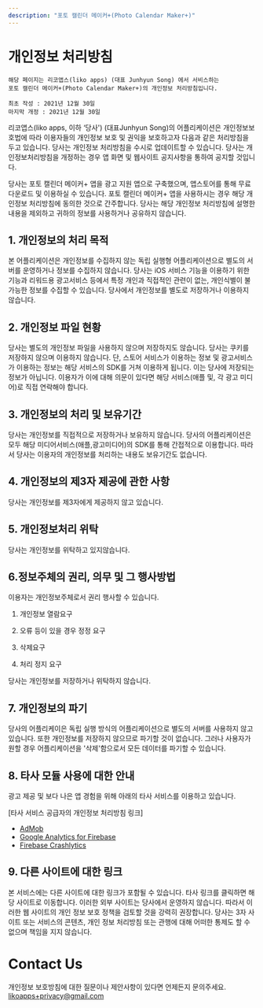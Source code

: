 ```yaml
---
description: "포토 캘린더 메이커+(Photo Calendar Maker+)"
---
```

<!-- Output copied to clipboard! -->

<!-----
NEW: Check the "Suppress top comment" option to remove this info from the output.

Conversion time: 0.329 seconds.


Using this Markdown file:

1. Paste this output into your source file.
2. See the notes and action items below regarding this conversion run.
3. Check the rendered output (headings, lists, code blocks, tables) for proper
   formatting and use a linkchecker before you publish this page.

Conversion notes:

* Docs to Markdown version 1.0β31
* Fri Dec 31 2021 02:43:13 GMT-0800 (PST)
* Source doc: Photo Calendar Maker! - 개인정보 처리방침 (KR)
* Tables are currently converted to HTML tables.
----->


# 개인정보 처리방침


```
해당 페이지는 리코앱스(liko apps) (대표 Junhyun Song) 에서 서비스하는 
포토 캘린더 메이커+(Photo Calendar Maker+)의 개인정보 처리방침입니다.

최초 작성 : 2021년 12월 30일
마지막 개정 : 2021년 12월 30일
```


리코앱스(liko apps, 이하 ‘당사') (대표Junhyun Song)의 어플리케이션은 개인정보보호법에 따라 이용자들의 개인정보 보호 및 권익을 보호하고자 다음과 같은 처리방침을 두고 있습니다. 당사는 개인정보 처리방침을 수시로 업데이트할 수 있습니다. 당사는 개인정보처리방침을 개정하는 경우 앱 화면 및 웹사이트 공지사항을 통하여 공지할 것입니다.

당사는 포토 캘린더 메이커+ 앱을 광고 지원 앱으로 구축했으며, 앱스토어를 통해 무료 다운로드 및 이용하실 수 있습니다. 포토 캘린더 메이커+ 앱을 사용하시는 경우 해당 개인정보 처리방침에 동의한 것으로 간주합니다. 당사는 해당 개인정보 처리방침에 설명한 내용을 제외하고 귀하의 정보를 사용하거나 공유하지 않습니다.

## 1. 개인정보의 처리 목적

본 어플리케이션은 개인정보를 수집하지 않는 독립 실행형 어플리케이션으로 별도의 서버를 운영하거나 정보를 수집하지 않습니다. 당사는 iOS 서비스 기능을 이용하기 위한 기능과 리워드용 광고서비스 등에서 특정 개인과 직접적인 관련이 없는, 개인식별이 불가능한 정보를 수집할 수 있습니다. 당사에서 개인정보를 별도로 저장하거나 이용하지 않습니다.

## 2. 개인정보 파일 현황

당사는 별도의 개인정보 파일을 사용하지 않으며 저장하지도 않습니다. 당사는 쿠키를 저장하지 않으며 이용하지 않습니다. 단, 스토어 서비스가 이용하는 정보 및 광고서비스가 이용하는 정보는 해당 서비스의 SDK를 거쳐 이용하게 됩니다. 이는 당사에 저장되는 정보가 아닙니다. 이용자가 이에 대해 의문이 있다면 해당 서비스(애플 및, 각 광고 미디어)로 직접 연락해야 합니다.

## 3. 개인정보의 처리 및 보유기간

당사는 개인정보를 직접적으로 저장하거나 보유하지 않습니다. 당사의 어플리케이션은 모두 해당 미디어서비스(애플,광고미디어)의 SDK를 통해 간접적으로 이용합니다. 따라서 당사는 이용자의 개인정보를 처리하는 내용도 보유기간도 없습니다.

## 4. 개인정보의 제3자 제공에 관한 사항

 당사는 개인정보를 제3자에게 제공하지 않고 있습니다.

## 5. 개인정보처리 위탁

 당사는 개인정보를 위탁하고 있지않습니다.


## 6.정보주체의 권리, 의무 및 그 행사방법

이용자는 개인정보주체로서 권리 행사할 수 있습니다.
  1) 개인정보 열람요구

  2) 오류 등이 있을 경우 정정 요구

  3) 삭제요구

  4) 처리 정지 요구

당사는 개인정보를 저장하거나 위탁하지 않습니다.

## 7. 개인정보의 파기

당사의 어플리케이은 독립 실행 방식의 어플리케이션으로 별도의 서버를 사용하지 않고있습니다. 또한 개인정보를 저장하지 않으므로 파기할 것이 없습니다. 그러나 사용자가 원할 경우 어플리케이션을 '삭제'함으로서 모든 데이터를 파기할 수 있습니다.

## 8. 타사 모듈 사용에 대한 안내

광고 제공 및 보다 나은 앱 경험을 위해 아래의 타사 서비스를 이용하고 있습니다.

[타사 서비스 공급자의 개인정보 처리방침 링크]

* [AdMob](https://support.google.com/admob/answer/6128543?hl=en)
* [Google Analytics for Firebase](https://firebase.google.com/policies/analytics)
* [Firebase Crashlytics](https://firebase.google.com/support/privacy/)

## 9. 다른 사이트에 대한 링크

본 서비스에는 다른 사이트에 대한 링크가 포함될 수 있습니다. 타사 링크를 클릭하면 해당 사이트로 이동합니다. 이러한 외부 사이트는 당사에서 운영하지 않습니다. 따라서 이러한 웹 사이트의 개인 정보 보호 정책을 검토할 것을 강력히 권장합니다. 당사는 3자 사이트 또는 서비스의 콘텐츠, 개인 정보 처리방침 또는 관행에 대해 어떠한 통제도 할 수 없으며 책임을 지지 않습니다.

# Contact Us

개인정보 보호방침에 대한 질문이나 제안사항이 있다면 언제든지 문의주세요.
[likoapps+privacy@gmail.com](mailto:likoapps+privacy@gmail.com)
